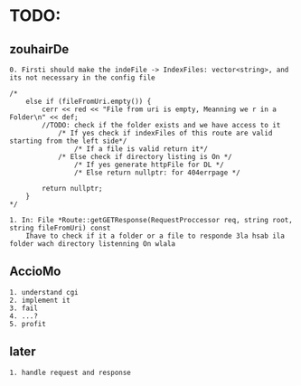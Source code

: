 
# TODO:

## zouhairDe
	0. Firsti should make the indeFile -> IndexFiles: vector<string>, and its not necessary in the config file
	
	/*		
		else if (fileFromUri.empty()) {
			cerr << red << "File from uri is empty, Meanning we r in a Folder\n" << def;
			//TODO: check if the folder exists and we have access to it
				/* If yes check if indexFiles of this route are valid starting from the left side*/
					/* If a file is valid return it*/
				/* Else check if directory listing is On */
					/* If yes generate httpFile for DL */
					/* Else return nullptr: for 404errpage */

			return nullptr;
		}
	*/
	
	1. In: File *Route::getGETResponse(RequestProccessor req, string root, string fileFromUri) const
		Ihave to check if it a folder or a file to responde 3la hsab ila folder wach directory listenning On wlala

## AccioMo
	1. understand cgi
	2. implement it
	3. fail
	4. ...?
	5. profit

## later
	1. handle request and response
